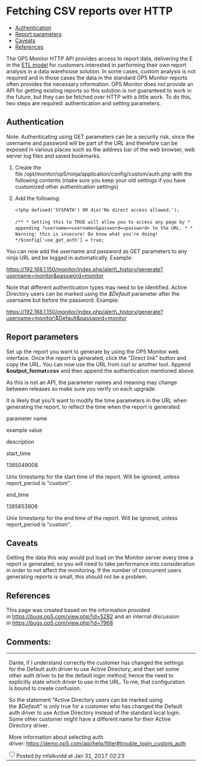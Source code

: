 # Fetching CSV reports over HTTP

-   [Authentication](https://kb.op5.com/display/HOWTOs/Fetching+CSV+reports+over+HTTP#FetchingCSVreportsoverHTTP-Authentication)
-   [Report parameters](https://kb.op5.com/display/HOWTOs/Fetching+CSV+reports+over+HTTP#FetchingCSVreportsoverHTTP-Reportparameters)
-   [Caveats](https://kb.op5.com/display/HOWTOs/Fetching+CSV+reports+over+HTTP#FetchingCSVreportsoverHTTP-Caveats)
-   [References](https://kb.op5.com/display/HOWTOs/Fetching+CSV+reports+over+HTTP#FetchingCSVreportsoverHTTP-References)

The OP5 Monitor HTTP API provides access to report data, delivering the E in the [ETL model](http://en.wikipedia.org/wiki/Extract,_transform,_load) for customers interested in performing their own report analysis in a data warehouse solution. In some cases, custom analysis is not required and in those cases the data in the standard OP5 Monitor reports often provides the necessary information. OP5 Monitor does not provide an API for getting existing reports so this solution is not guaranteed to work in the future, but they can be fetched over HTTP with a little work. To do this, two steps are required: authentication and setting parameters.

## Authentication

Note: Authenticating using GET parameters can be a security risk, since the username and password will be part of the URL and therefore can be exposed in various places such as the address bar of the web browser, web server log files and saved bookmarks.

1.  Create the file /opt/monitor/op5/ninja/application/config/custom/auth.php with the following contents (make sure you keep your old settings if you have customized other authentication settings)
2.  Add the following:

        <?php defined('SYSPATH') OR die('No direct access allowed.');

        /** * Setting this to TRUE will allow you to access any page by * appending ?username=<username>&password=<password> to the URL. * * Warning: this is insecure! Do know what you're doing! */$config['use_get_auth'] = true;

You can now add the username and password as GET parameters to any ninja URL and be logged in automatically. Example:

https://192.168.1.150/monitor/index.php/alert\_history/generate?username=monitor&password=monitor

Note that different authentication types may need to be identified. Active Directory users can be marked using the *\$Default* parameter after the username but before the password. Example:

https://192.168.1.150/monitor/index.php/alert\_history/generate?username=monitor\$Default&password=monitor

## Report parameters

Set up the report you want to generate by using the OP5 Monitor web interface. Once the report is generated, click the "Direct link" button and copy the URL. You can now use the URL from curl or another tool. Append **&output\_format=csv** and then append the authentication mentioned above.

As this is not an API, the parameter names and meaning may change between releases so make sure you verify on each upgrade.

It is likely that you'll want to modify the time parameters in the URL when generating the report, to reflect the time when the report is generated:

parameter name

example value

description

start\_time

1385049008

Unix timestamp for the start time of the report. Will be ignored, unless report\_period is "custom".

end\_time

1385653808

Unix timestamp for the end time of the report. Will be ignored, unless report\_period is "custom".

## Caveats

Getting the data this way would put load on the Monitor server every time a report is generated, so you will need to take performance into consideration in order to not affect the monitoring. If the number of concurrent users generating reports is small, this should not be a problem.

## References

This page was created based on the information provided in <https://bugs.op5.com/view.php?id=5282> and an internal discussion in <https://bugs.op5.com/view.php?id=7968>

## Comments:

<table>
<colgroup>
<col width="25%" />
<col width="25%" />
<col width="25%" />
<col width="25%" />
</colgroup>
<tbody>
<tr class="odd">
<td align="left"><p>Dante, if I understand correctly the customer has changed the settings for the Default auth driver to use Active Directory, and then set some other auth driver to be the default login method, hence the need to explicitly state which driver to use in the URL. To me, that configuration is bound to create confusion.</p>
<p>So the statement &quot;Active Directory users can be marked using the <em>$Default&quot;</em> is only true for a customer who has changed the Default auth driver to use Active Directory instead of the standard local login. Some other customer might have a different name for their Active Directory driver.</p>
<p>More information about selecting auth driver: <a href="https://demo.op5.com/api/help/filter#trouble_login_custom_auth">https://demo.op5.com/api/help/filter#trouble_login_custom_auth</a></p>
<img src="images/icons/contenttypes/comment_16.png" /> Posted by mfalkvidd at Jan 31, 2017 02:23</td>
</tr>
</tbody>
</table>



